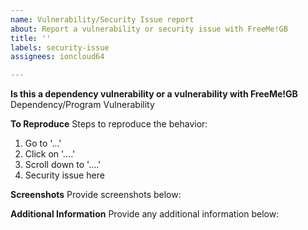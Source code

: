```yaml
---
name: Vulnerability/Security Issue report
about: Report a vulnerability or security issue with FreeMe!GB
title: ''
labels: security-issue
assignees: ioncloud64

---
```


**Is this a dependency vulnerability or a vulnerability with FreeMe!GB**
Dependency/Program Vulnerability

**To Reproduce**
Steps to reproduce the behavior:

1. Go to '...'
2. Click on '....'
3. Scroll down to '....'
4. Security issue here

**Screenshots**
Provide screenshots below:


**Additional Information**
Provide any additional information below:

